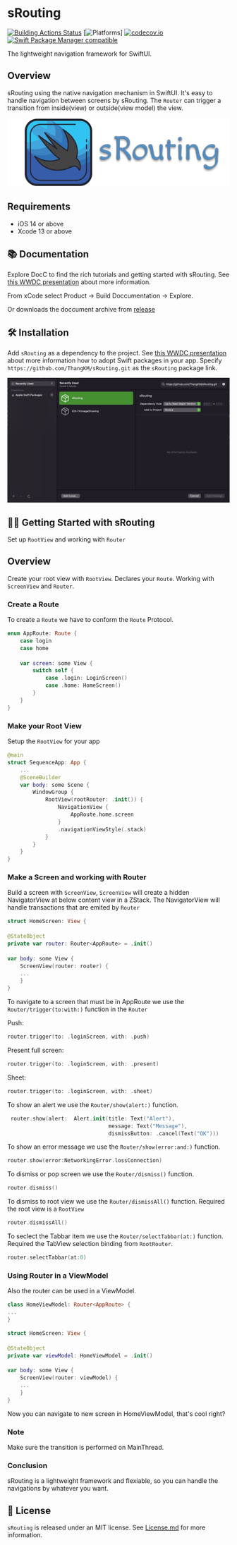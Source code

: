 
# sRouting

[![Building Actions Status](https://github.com/ThangKM/sRouting/workflows/Building/badge.svg)](https://github.com/ThangKM/sRouting/actions)
[![Platforms](https://img.shields.io/badge/Platforms-macOS_iOS_tvOS-blue?style=flat-square)]
[![codecov.io](https://codecov.io/gh/ThangKM/sRouting/branch/main/graphs/badge.svg?branch=main)](https://codecov.io/github/ThangKM/sRouting?branch=main)
[![Swift Package Manager compatible](https://img.shields.io/badge/Swift%20Package%20Manager-compatible-brightgreen.svg)](https://github.com/apple/swift-package-manager)

The lightweight navigation framework for SwiftUI.

## Overview

sRouting using the native navigation mechanism in SwiftUI.
It's easy to handle navigation between screens by sRouting.
The ``Router`` can trigger a transition from inside(view) or outside(view model) the view.

![A sRouting banner.](https://github.com/ThangKM/sRouting/blob/main/Sources/sRouting/DocsRouting.docc/Resources/sRouting/srouting_banner.png)

## Requirements

- iOS 14 or above
- Xcode 13 or above

## 📚 Documentation
Explore DocC to find the rich tutorials and getting started with sRouting.
See [this WWDC presentation](https://developer.apple.com/videos/play/wwdc2021/10166/) about more information.

From xCode select Product -> Build Doccumentation -> Explore.

Or downloads the doccument archive from [release](https://github.com/ThangKM/sRouting/releases) 
## 🛠 Installation

Add `sRouting` as a dependency to the project.
See [this WWDC presentation](https://developer.apple.com/videos/play/wwdc2019/408/) about more information how to adopt Swift packages in your app.
Specify `https://github.com/ThangKM/sRouting.git` as the `sRouting` package link.

![](https://github.com/ThangKM/sRouting/blob/main/Sources/sRouting/DocsRouting.docc/Resources/Bookie/SectionOne/bookie_add_srouting.png)

## 🏃‍♂️ Getting Started with sRouting

Set up ``RootView`` and working with ``Router``

## Overview

Create your root view with ``RootView``.
Declares your ``Route``.
Working with ``ScreenView`` and ``Router``.

### Create a Route

To create a ``Route`` we have to conform the ``Route`` Protocol.

```swift
enum AppRoute: Route {
    case login
    case home

    var screen: some View {
        switch self {
            case .login: LoginScreen()
            case .home: HomeScreen()
        }
    }
}
```

### Make your Root View

Setup the ``RootView`` for your app

```swift
@main
struct SequenceApp: App { 
    ...
    @SceneBuilder
    var body: some Scene { 
        WindowGroup {
            RootView(rootRouter: .init()) {
                NavigationView {
                    AppRoute.home.screen
                }
                .navigationViewStyle(.stack)
            }
        }
    }
}
```
### Make a Screen and working with Router

Build a screen with ``ScreenView``, ``ScreenView`` will create a hidden NavigatorView at below content view
in a ZStack.
The NavigatorView will handle transactions that are emited by ``Router``

```swift
struct HomeScreen: View {

@StateObject
private var router: Router<AppRoute> = .init()

var body: some View {
    ScreenView(router: router) {
    ...
    }
}
```


To navigate to a screen that must be in AppRoute 
we use the ``Router/trigger(to:with:)`` function in the ``Router``

Push:
```swift
router.trigger(to: .loginScreen, with: .push)
```
Present full screen:
```swift
router.trigger(to: .loginScreen, with: .present)
```
Sheet:
```swift
router.trigger(to: .loginScreen, with: .sheet)
```
To show an alert we use the ``Router/show(alert:)`` function.

```swift
 router.show(alert:  Alert.init(title: Text("Alert"),
                                message: Text("Message"),
                                dismissButton: .cancel(Text("OK")))
```

To show an error message we use the ``Router/show(error:and:)`` function.

```swift
router.show(error:NetworkingError.lossConnection)
```

To dismiss or pop screen we use the ``Router/dismiss()`` function.

```swift
router.dismiss()
```

To dismiss to root view we use the ``Router/dismissAll()`` function.
Required the root view is a ``RootView``

```swift
router.dismissAll()
```
To seclect the Tabbar item we use the ``Router/selectTabbar(at:)`` function.
Required the TabView selection binding from ``RootRouter``.

```swift
router.selectTabbar(at:0)
```

### Using Router in a ViewModel

Also the router can be used in a ViewModel.

```swift
class HomeViewModel: Router<AppRoute> {
...
}

```

```swift
struct HomeScreen: View {

@StateObject
private var viewModel: HomeViewModel = .init()

var body: some View {
    ScreenView(router: viewModel) {
    ...
    }
}
```
Now you can navigate to new screen in HomeViewModel, that's cool right?

### Note
Make sure the transition is performed on MainThread.

### Conclusion
sRouting is a lightweight framework and flexiable, so you can handle the
navigations by whatever you want.

## 📃 License

`sRouting` is released under an MIT license. See [License.md](https://github.com/ThangKM/sRouting/blob/main/LICENSE) for more information.
